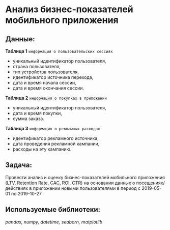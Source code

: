 # Анализ бизнес-показателей мобильного приложения

## Данные:  

**Таблица 1** `информация о пользовательских сессиях`

- уникальный идентификатор пользователя,
- страна пользователя,
- тип устройства пользователя,
- идентификатор источника перехода,
- дата и время начала сессии,
- дата и время окончания сессии.

**Таблица 2** `информация о покупках в приложении`

- уникальный идентификатор пользователя,
- дата и время покупки,
- сумма заказа.

**Таблица 3** `информация о рекламных расходах`

- идентификатор рекламного источника,
- дата проведения рекламной кампании,
- расходы на эту кампанию.

## Задача:  

Провести анализ и оценку бизнес-показателей мобильного приложения (LTV, Retention Rate, CAC, ROI, CTR) на основании данных о посещениях/действиях в приложении новыми пользователями в период с 2019-05-01 по 2019-10-27

## Используемые библиотеки:  

*pandas, numpy, datetime, seaborn, matplotlib*

